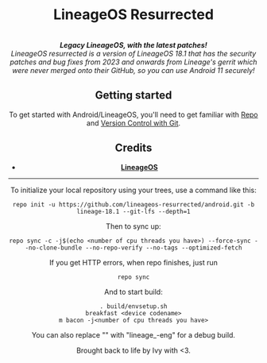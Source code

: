 <div align="center">
<h1>LineageOS Resurrected</h1>
</br>
<strong><i> Legacy LineageOS, with the latest patches! </i></strong>
</br>
<i> LineageOS resurrected is a version of LineageOS 18.1 that has the security patches and bug fixes from 2023 and onwards from Lineage's gerrit which were never merged onto their GitHub, so you can use Android 11 securely! </i>
</br>

Getting started
---------------
To get started with Android/LineageOS, you'll need to get
familiar with [Repo](https://source.android.com/source/using-repo.html) and [Version Control with Git](https://source.android.com/source/version-control.html).

Credits
-------
- [**LineageOS**](https://github.com/LineageOS)
*********

To initialize your local repository using your trees, use a command like this:
```
repo init -u https://github.com/lineageos-resurrected/android.git -b  lineage-18.1 --git-lfs --depth=1
```
Then to sync up:
```
repo sync -c -j$(echo <number of cpu threads you have>) --force-sync --no-clone-bundle --no-repo-verify --no-tags --optimized-fetch
```
If you get HTTP errors, when repo finishes, just run
```
repo sync
```
And to start build:
```
. build/envsetup.sh
breakfast <device codename>
m bacon -j<number of cpu threads you have>
```
You can also replace "<device codename>" with "lineage_<device codename>-eng" for a debug build.

Brought back to life by Ivy with <3.
